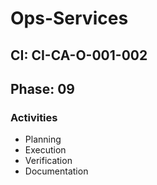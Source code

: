 # Ops-Services

## CI: CI-CA-O-001-002
## Phase: 09

### Activities
- Planning
- Execution
- Verification
- Documentation
